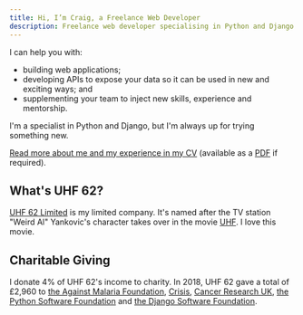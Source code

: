 ```yaml
---
title: Hi, I’m Craig, a Freelance Web Developer
description: Freelance web developer specialising in Python and Django. Based in London.
---
```


I can help you with:

 * building web applications;
 * developing APIs to expose your data so it can be used in new and exciting ways; and
 * supplementing your team to inject new skills, experience and mentorship.

I'm a specialist in Python and Django, but I'm always up for trying something new.

[Read more about me and my experience in my CV](/cv) (available as a [PDF](/cv.pdf) if required).


## What's UHF 62?

[UHF 62 Limited](http://uhf62.co.uk) is my limited company. It's named after the TV station "Weird Al" Yankovic's character takes over in the movie [UHF](https://www.imdb.com/title/tt0098546/). I love this movie.


## Charitable Giving

I donate 4% of UHF 62's income to charity. In 2018, UHF 62 gave a total of £2,960 to [the Against Malaria Foundation](http://againstmalaria.com), [Crisis](http://crisis.org.uk), [Cancer Research UK](https://www.cancerresearchuk.org), [the Python Software Foundation](https://www.python.org/psf/) and [the Django Software Foundation](https://www.djangoproject.com/foundation/).
